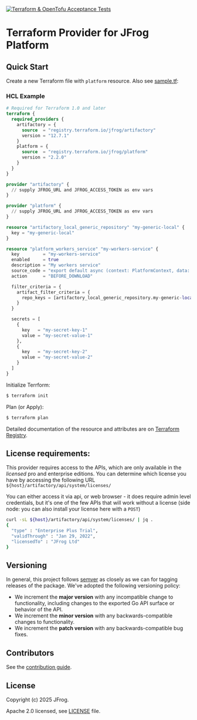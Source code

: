 [![Terraform & OpenTofu Acceptance Tests](https://github.com/jfrog/terraform-provider-platform/actions/workflows/acceptance-tests.yml/badge.svg)](https://github.com/jfrog/terraform-provider-platform/actions/workflows/acceptance-tests.yml)

# Terraform Provider for JFrog Platform

## Quick Start

Create a new Terraform file with `platform` resource. Also see [sample.tf](./sample.tf):

### HCL Example

```terraform
# Required for Terraform 1.0 and later
terraform {
  required_providers {
    artifactory = {
      source  = "registry.terraform.io/jfrog/artifactory"
      version = "12.7.1"
    }
    platform = {
      source  = "registry.terraform.io/jfrog/platform"
      version = "2.2.0"
    }
  }
}

provider "artifactory" {
  // supply JFROG_URL and JFROG_ACCESS_TOKEN as env vars
}

provider "platform" {
  // supply JFROG_URL and JFROG_ACCESS_TOKEN as env vars
}

resource "artifactory_local_generic_repository" "my-generic-local" {
  key = "my-generic-local"
}

resource "platform_workers_service" "my-workers-service" {
  key         = "my-workers-service"
  enabled     = true
  description = "My workers service"
  source_code = "export default async (context: PlatformContext, data: BeforeDownloadRequest): Promise<BeforeDownloadResponse> => { console.log(await context.clients.platformHttp.get('/artifactory/api/system/ping')); console.log(await axios.get('https://my.external.resource')); return { status: 'DOWNLOAD_PROCEED', message: 'proceed', } }"
  action      = "BEFORE_DOWNLOAD"

  filter_criteria = {
    artifact_filter_criteria = {
      repo_keys = [artifactory_local_generic_repository.my-generic-local.key]
    }
  }

  secrets = [
    {
      key   = "my-secret-key-1"
      value = "my-secret-value-1"
    },
    {
      key   = "my-secret-key-2"
      value = "my-secret-value-2"
    }
  ]
}
```

Initialize Terrform:
```sh
$ terraform init
```

Plan (or Apply):
```sh
$ terraform plan
```

Detailed documentation of the resource and attributes are on [Terraform Registry](https://registry.terraform.io/providers/jfrog/platform/latest/docs).

## License requirements:

This provider requires access to the APIs, which are only available in the _licensed_ pro and enterprise editions.
You can determine which license you have by accessing the following URL
`${host}/artifactory/api/system/licenses/`

You can either access it via api, or web browser - it does require admin level credentials, but it's one of the few APIs that will work without a license (side node: you can also install your license here with a `POST`)

```bash
curl -sL ${host}/artifactory/api/system/licenses/ | jq .
{
  "type" : "Enterprise Plus Trial",
  "validThrough" : "Jan 29, 2022",
  "licensedTo" : "JFrog Ltd"
}
```

## Versioning

In general, this project follows [semver](https://semver.org/) as closely as we can for tagging releases of the package. We've adopted the following versioning policy:

* We increment the **major version** with any incompatible change to functionality, including changes to the exported Go API surface or behavior of the API.
* We increment the **minor version** with any backwards-compatible changes to functionality.
* We increment the **patch version** with any backwards-compatible bug fixes.

## Contributors

See the [contribution guide](CONTRIBUTIONS.md).

## License

Copyright (c) 2025 JFrog.

Apache 2.0 licensed, see [LICENSE][LICENSE] file.

[LICENSE]: ./LICENSE
